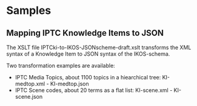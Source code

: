 # Samples

## Mapping IPTC Knowledge Items to JSON

The XSLT file IPTCki-to-IKOS-JSONscheme-draft.xslt transforms the XML syntax of a Knowledge Item to JSON syntax of the IKOS-schema.

Two transformation examples are available:
* IPTC Media Topics, about 1100 topics in a hiearchical tree: KI-medtop.xml - KI-medtop.json 
* IPTC Scene codes, about 20 terms as a flat list: KI-scene.xml - KI-scene.json 

